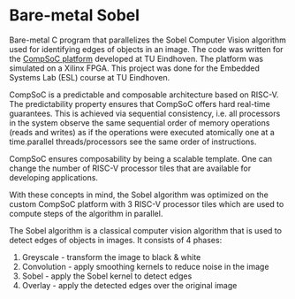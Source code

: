 # Bare-metal Sobel
Bare-metal C program that parallelizes the Sobel Computer Vision algorithm used for identifying edges of objects in an image. The code was written for the [CompSoC platform](http://compsoc.eu/) developed at TU Eindhoven. The platform was simulated on a Xilinx FPGA. This project was done for the Embedded Systems Lab (ESL) course at TU Eindhoven.

CompSoC is a predictable and composable architecture based on RISC-V. The predictability property ensures that CompSoC offers hard real-time guarantees. This is achieved via sequential consistency, i.e. all processors in the system observe the same sequential order of memory operations (reads and writes) as if the operations were executed atomically one at a time.parallel threads/processors see the same order of instructions.

CompSoC ensures composability by being a scalable template. One can change the number of RISC-V processor tiles that are available for developing applications. 

With these concepts in mind, the Sobel algorithm was optimized on the custom CompSoC platform with 3 RISC-V processor tiles which are used to compute steps of the algorithm in parallel.

The Sobel algorithm is a classical computer vision algorithm that is used to detect edges of objects in images. It consists of 4 phases:
1. Greyscale - transform the image to black & white
2. Convolution - apply smoothing kernels to reduce noise in the image
3. Sobel - apply the Sobel kernel to detect edges
4. Overlay - apply the detected edges over the original image
